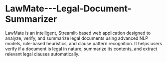 # LawMate---Legal-Document-Summarizer
LawMate is an intelligent, Streamlit-based web application designed to analyze, verify, and summarize legal documents using advanced NLP models, rule-based heuristics, and clause pattern recognition. It helps users verify if a document is legal in nature, summarize its contents, and extract relevant legal clauses automatically.
